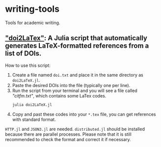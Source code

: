 # writing-tools
Tools for academic writing.

## ["doi2LaTex"](https://github.com/collectorhamster/writing-tools/blob/main/doi2LaTex.jl): A Julia script that automatically generates LaTeX-formatted references from a list of DOIs.
How to use this script: 

1. Create a file named `doi.txt` and place it in the same directory as `doi2LaTeX.jl`.
2. Paste the desired DOIs into the file (typically one per line).
3.  Run the script from your terminal and you will see a file called *"citfm.txt"*, which contains some LaTex codes.
    ```bash
    julia doi2LaTeX.jl
    ```
4. Copy and past these codes into your `*.tex` file, you can get references with standard format.

`HTTP.jl` and `JSON3.jl` are needed. `distributed.jl` should be installed because there are parallel processes. Please note that it is still recommended to check the format and correct it if necessary.
